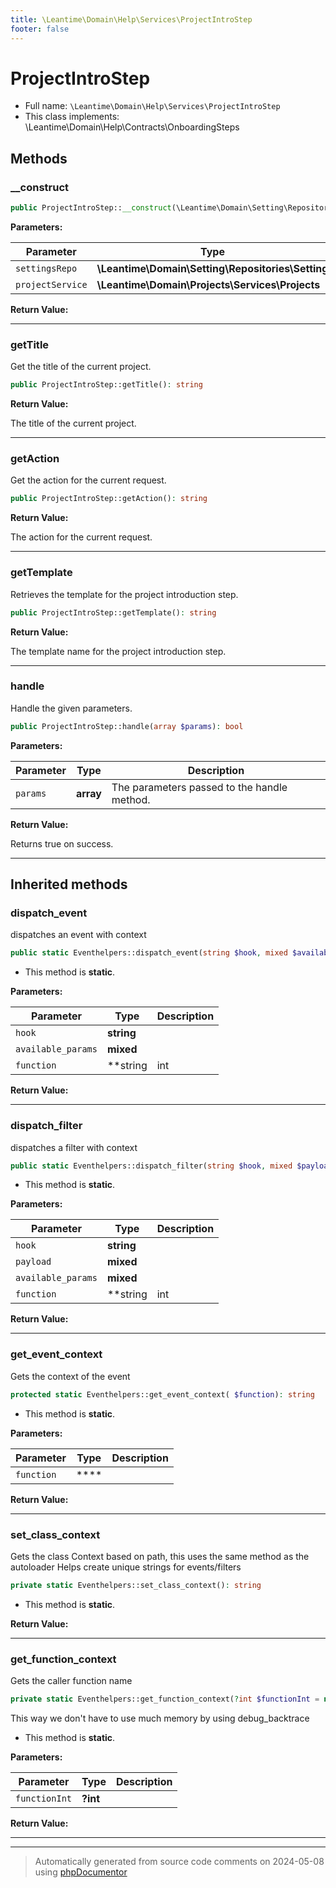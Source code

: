 ```yaml
---
title: \Leantime\Domain\Help\Services\ProjectIntroStep
footer: false
---
```


# ProjectIntroStep





* Full name: `\Leantime\Domain\Help\Services\ProjectIntroStep`
* This class implements: \Leantime\Domain\Help\Contracts\OnboardingSteps



## Methods

### __construct



```php
public ProjectIntroStep::__construct(\Leantime\Domain\Setting\Repositories\Setting $settingsRepo, \Leantime\Domain\Projects\Services\Projects $projectService): mixed
```








**Parameters:**

| Parameter | Type | Description |
|-----------|------|-------------|
| `settingsRepo` | **\Leantime\Domain\Setting\Repositories\Setting** |  |
| `projectService` | **\Leantime\Domain\Projects\Services\Projects** |  |


**Return Value:**





---
### getTitle

Get the title of the current project.

```php
public ProjectIntroStep::getTitle(): string
```









**Return Value:**

The title of the current project.



---
### getAction

Get the action for the current request.

```php
public ProjectIntroStep::getAction(): string
```









**Return Value:**

The action for the current request.



---
### getTemplate

Retrieves the template for the project introduction step.

```php
public ProjectIntroStep::getTemplate(): string
```









**Return Value:**

The template name for the project introduction step.



---
### handle

Handle the given parameters.

```php
public ProjectIntroStep::handle(array $params): bool
```








**Parameters:**

| Parameter | Type | Description |
|-----------|------|-------------|
| `params` | **array** | The parameters passed to the handle method. |


**Return Value:**

Returns true on success.



---


## Inherited methods

### dispatch_event

dispatches an event with context

```php
public static Eventhelpers::dispatch_event(string $hook, mixed $available_params = [], string|int|null $function = null): void
```



* This method is **static**.




**Parameters:**

| Parameter | Type | Description |
|-----------|------|-------------|
| `hook` | **string** |  |
| `available_params` | **mixed** |  |
| `function` | **string|int|null** |  |


**Return Value:**





---
### dispatch_filter

dispatches a filter with context

```php
public static Eventhelpers::dispatch_filter(string $hook, mixed $payload, mixed $available_params = [], string|int|null $function = null): mixed
```



* This method is **static**.




**Parameters:**

| Parameter | Type | Description |
|-----------|------|-------------|
| `hook` | **string** |  |
| `payload` | **mixed** |  |
| `available_params` | **mixed** |  |
| `function` | **string|int|null** |  |


**Return Value:**





---
### get_event_context

Gets the context of the event

```php
protected static Eventhelpers::get_event_context( $function): string
```



* This method is **static**.




**Parameters:**

| Parameter | Type | Description |
|-----------|------|-------------|
| `function` | **** |  |


**Return Value:**





---
### set_class_context

Gets the class Context based on path, this uses the same method as the autoloader
Helps create unique strings for events/filters

```php
private static Eventhelpers::set_class_context(): string
```



* This method is **static**.





**Return Value:**





---
### get_function_context

Gets the caller function name

```php
private static Eventhelpers::get_function_context(?int $functionInt = null): string
```

This way we don't have to use much memory by using debug_backtrace

* This method is **static**.




**Parameters:**

| Parameter | Type | Description |
|-----------|------|-------------|
| `functionInt` | **?int** |  |


**Return Value:**





---


---
> Automatically generated from source code comments on 2024-05-08 using [phpDocumentor](http://www.phpdoc.org/)
